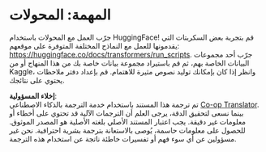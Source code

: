 <!--
CO_OP_TRANSLATOR_METADATA:
{
  "original_hash": "177f3ea3995d725e6f9f5c66af16edcd",
  "translation_date": "2025-08-26T08:40:29+00:00",
  "source_file": "lessons/5-NLP/18-Transformers/assignment.md",
  "language_code": "ar"
}
-->
# المهمة: المحولات

جرّب العمل مع المحولات باستخدام HuggingFace! قم بتجربة بعض السكربتات التي يقدمونها للعمل مع النماذج المختلفة المتوفرة على موقعهم: https://huggingface.co/docs/transformers/run_scripts. جرّب أحد مجموعات البيانات الخاصة بهم، ثم قم باستيراد مجموعة بيانات خاصة بك من هذا المنهاج أو من Kaggle، وانظر إذا كان بإمكانك توليد نصوص مثيرة للاهتمام. قم بإعداد دفتر ملاحظات يحتوي على نتائجك.

**إخلاء المسؤولية**:  
تم ترجمة هذا المستند باستخدام خدمة الترجمة بالذكاء الاصطناعي [Co-op Translator](https://github.com/Azure/co-op-translator). بينما نسعى لتحقيق الدقة، يرجى العلم أن الترجمات الآلية قد تحتوي على أخطاء أو معلومات غير دقيقة. يجب اعتبار المستند الأصلي بلغته الأصلية هو المصدر الموثوق. للحصول على معلومات حاسمة، يُوصى بالاستعانة بترجمة بشرية احترافية. نحن غير مسؤولين عن أي سوء فهم أو تفسيرات خاطئة ناتجة عن استخدام هذه الترجمة.